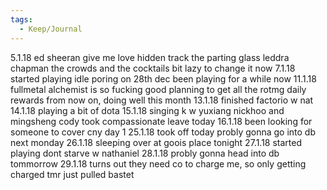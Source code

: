 ```yaml
---
tags:
  - Keep/Journal
---
```


5.1.18
ed sheeran give me love hidden track the parting glass
leddra chapman the crowds and the cocktails
bit lazy to change it now
7.1.18
started playing idle poring on 28th dec
been playing for a while now
11.1.18
fullmetal alchemist is so fucking good
planning to get all the rotmg daily rewards from now on, doing well this month
13.1.18
finished factorio w nat
14.1.18
playing a bit of dota
15.1.18
singing k w yuxiang nickhoo and mingsheng
cody took compassionate leave today
16.1.18
been looking for someone to cover cny day 1
25.1.18
took off today
probly gonna go into db next monday
26.1.18
sleeping over at goois place tonight
27.1.18
started playing dont starve w nathaniel
28.1.18
probly gonna head into db tommorrow
29.1.18
turns out they need co to charge me, so only getting charged tmr
just pulled bastet